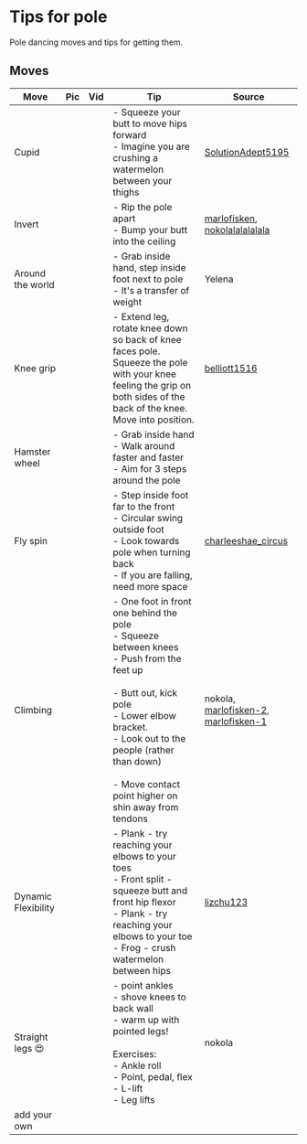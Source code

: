 # Tips for pole
Pole dancing moves and tips for getting them.

## Moves

| Move | Pic | Vid | Tip | Source |
| - | - | - | - | - | 
| Cupid  |  |  |- Squeeze your butt to move hips forward <br/>- Imagine you are crushing a watermelon between your thighs | [SolutionAdept5195](https://www.reddit.com/r/poledancing/comments/142zwd4/my_cupid_sorta_how_do_i_hold_this/jn83beu/?context=3) |
| Invert |  |  |- Rip the pole apart <br/>- Bump your butt into the ceiling| [marlofisken](https://www.instagram.com/reel/CoJMv47DhvD/), [nokolalalalalala](https://instagram.com/nokolalalalalala)| 
| Around the world |  |  |- Grab inside hand, step inside foot next to pole <br /> - It's a transfer of weight  | Yelena | 
| Knee grip |  |  |-  Extend leg, rotate knee down so back of knee faces pole. Squeeze the pole with your knee feeling the grip on both sides of the back of the knee. Move into position.   | [belliott1516](https://www.instagram.com/belliott1516) | 
| Hamster wheel |  |  |- Grab inside hand <br />- Walk around faster and faster<br />- Aim for 3 steps around the pole| | 
| Fly spin |  |  |- Step inside foot far to the front<br />- Circular swing outside foot<br />- Look towards pole when turning back<br />- If you are falling, need more space   | [charleeshae_circus](https://www.instagram.com/charleeshae_circus/)| 
| Climbing |  |  |- One foot in front one behind the pole<br />- Squeeze between knees <br />- Push from the feet up<br /><br />- Butt out, kick pole <br />- Lower elbow bracket. <br />- Look out to the people (rather than down)<br /><br />- Move contact point higher on shin away from tendons| nokola, [marlofisken-2](https://www.youtube.com/watch?v=23b0VqNNINc), [marlofisken-1](https://www.youtube.com/watch?v=3r1W02p_cWo)| 
| Dynamic Flexibility ||| - Plank - try reaching your elbows to your toes<br />- Front split - squeeze butt and front hip flexor<br />- Plank - try reaching your elbows to your toe<br />- Frog - crush watermelon between hips  |[lizchu123](https://www.instagram.com/lizchu123) | 
| Straight legs 😍 |  |  |- point ankles<br /> - shove knees to back wall<br /> - warm up with pointed legs!<br /> <br /> Exercises:<br />   - Ankle roll<br />   - Point, pedal, flex<br />  - L-lift<br />   - Leg lifts|nokola|
|add your own

